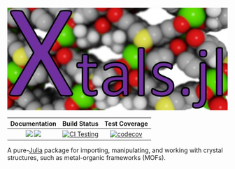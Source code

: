 ![Xtals.jl](logo.jpg)

| **Documentation** | **Build Status** | **Test Coverage** |
|:---:|:---:|:---:|
| [![](https://img.shields.io/badge/docs-latest-blue.svg)](https://SimonEnsemble.github.io/Xtals.jl/stable) [![](https://img.shields.io/badge/docs-dev-blue.svg)](https://SimonEnsemble.github.io/Xtals.jl/dev) | [![CI Testing](https://github.com/SimonEnsemble/Xtals.jl/actions/workflows/ci_testing.yml/badge.svg)](https://github.com/SimonEnsemble/Xtals.jl/actions/workflows/ci_testing.yml) | [![codecov](https://codecov.io/gh/SimonEnsemble/Xtals.jl/branch/master/graph/badge.svg?token=QM6XZ3KAW1)](https://codecov.io/gh/SimonEnsemble/Xtals.jl) |

A pure-[Julia](https://julialang.org/) package for importing, manipulating, and working with crystal structures, such as metal-organic frameworks (MOFs).
